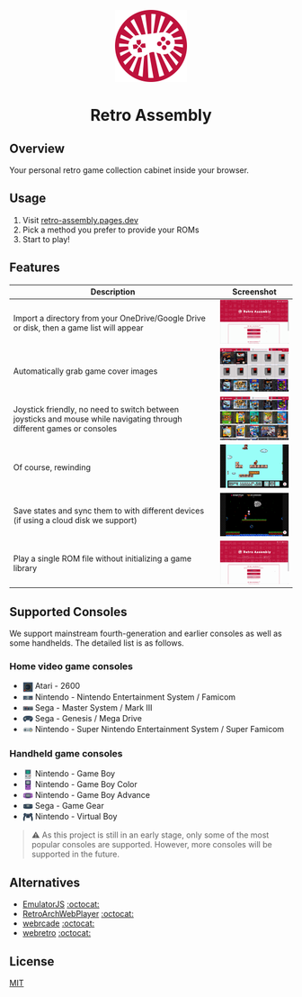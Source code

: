 <p align="center">
  <img src="public/assets/logo/logo-512x512.png" alt="logo" width="128" height="128">
</p>

<h1 align="center">Retro Assembly</h1>

## Overview
Your personal retro game collection cabinet inside your browser.

## Usage
1. Visit [retro-assembly.pages.dev](https://retro-assembly.pages.dev)
2. Pick a method you prefer to provide your ROMs
3. Start to play!

## Features
|Description|Screenshot|
|---|---|
|Import a directory from your OneDrive/Google Drive or disk, then a game list will appear|<img src="docs/screenshots/import.gif" width="200" />|
|Automatically grab game cover images|<img src="docs/screenshots/cover.gif" width="200" />|
|Joystick friendly, no need to switch between joysticks and mouse while navigating through different games or consoles |<img src="docs/screenshots/joystick.gif" width="200" />|
|Of course, rewinding|<img src="docs/screenshots/rewind.gif" width="200" />|
|Save states and sync them to with different devices (if using a cloud disk we support)|<img src="docs/screenshots/save.gif" width="200" />|
|Play a single ROM file without initializing a game library|<img src="docs/screenshots/single.gif" width="200" />|

## Supported Consoles
We support mainstream fourth-generation and earlier consoles as well as some handhelds. The detailed list is as follows.

### Home video game consoles
+ <img width="18" align="center" src="docs/consoles/Atari - 2600.png" /> Atari - 2600
+ <img width="18" align="center" src="docs/consoles/Nintendo - Nintendo Entertainment System.png" /> Nintendo - Nintendo Entertainment System / Famicom
+ <img width="18" align="center" src="docs/consoles/Sega - Master System - Mark III.png" /> Sega - Master System / Mark III
+ <img width="18" align="center" src="docs/consoles/Sega - Mega Drive - Genesis.png" /> Sega - Genesis / Mega Drive
+ <img width="18" align="center" src="docs/consoles/Nintendo - Super Nintendo Entertainment System.png" /> Nintendo - Super Nintendo Entertainment System / Super Famicom
### Handheld game consoles
+ <img width="18" align="center" src="docs/consoles/Nintendo - Game Boy.png" /> Nintendo - Game Boy
+ <img width="18" align="center" src="docs/consoles/Nintendo - Game Boy Color.png" /> Nintendo - Game Boy Color
+ <img width="18" align="center" src="docs/consoles/Nintendo - Game Boy Advance.png" /> Nintendo - Game Boy Advance
+ <img width="18" align="center" src="docs/consoles/Sega - Game Gear.png" /> Sega - Game Gear
+ <img width="18" align="center" src="docs/consoles/Nintendo - Virtual Boy.png" /> Nintendo - Virtual Boy

> ⚠️ As this project is still in an early stage, only some of the most popular consoles are supported.
> However, more consoles will be supported in the future.

## Alternatives
+ [EmulatorJS](https://emulatorjs.org) [:octocat:](https://github.com/EmulatorJS/EmulatorJS)
+ [RetroArchWebPlayer](https://web.libretro.com) [:octocat:](https://github.com/libretro/RetroArch/blob/master/pkg/emscripten/README.md)
+ [webrcade](https://www.webrcade.com) [:octocat:](https://github.com/webrcade/webrcade)
+ [webretro](https://binbashbanana.github.io/webretro/) [:octocat:](https://github.com/BinBashBanana/webretro)

## License
[MIT](license)
